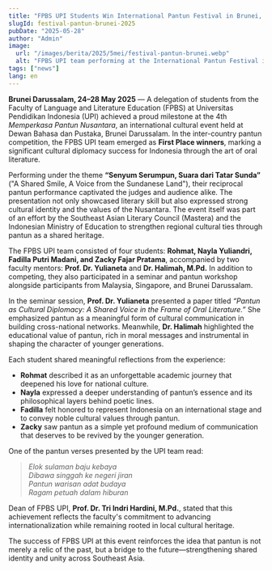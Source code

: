 ```yaml
---
title: "FPBS UPI Students Win International Pantun Festival in Brunei, Showcasing Indonesian Culture"
slugId: festival-pantun-brunei-2025
pubDate: "2025-05-28"
author: "Admin"
image:
  url: "/images/berita/2025/5mei/festival-pantun-brunei.webp"
  alt: "FPBS UPI team performing at the International Pantun Festival in Brunei"
tags: ["news"]
lang: en
---
```


**Brunei Darussalam, 24–28 May 2025** — A delegation of students from the Faculty of Language and Literature Education (FPBS) at Universitas Pendidikan Indonesia (UPI) achieved a proud milestone at the 4th *Memperkasa Pantun Nusantara*, an international cultural event held at Dewan Bahasa dan Pustaka, Brunei Darussalam. In the inter-country pantun competition, the FPBS UPI team emerged as **First Place winners**, marking a significant cultural diplomacy success for Indonesia through the art of oral literature.

Performing under the theme **“Senyum Serumpun, Suara dari Tatar Sunda”** ("A Shared Smile, A Voice from the Sundanese Land"), their reciprocal pantun performance captivated the judges and audience alike. The presentation not only showcased literary skill but also expressed strong cultural identity and the values of the Nusantara. The event itself was part of an effort by the Southeast Asian Literary Council (Mastera) and the Indonesian Ministry of Education to strengthen regional cultural ties through pantun as a shared heritage.

The FPBS UPI team consisted of four students: **Rohmat, Nayla Yuliandri, Fadilla Putri Madani, and Zacky Fajar Pratama**, accompanied by two faculty mentors: **Prof. Dr. Yulianeta** and **Dr. Halimah, M.Pd.** In addition to competing, they also participated in a seminar and pantun workshop alongside participants from Malaysia, Singapore, and Brunei Darussalam.

In the seminar session, **Prof. Dr. Yulianeta** presented a paper titled *“Pantun as Cultural Diplomacy: A Shared Voice in the Frame of Oral Literature.”* She emphasized pantun as a meaningful form of cultural communication in building cross-national networks. Meanwhile, **Dr. Halimah** highlighted the educational value of pantun, rich in moral messages and instrumental in shaping the character of younger generations.

Each student shared meaningful reflections from the experience:
- **Rohmat** described it as an unforgettable academic journey that deepened his love for national culture.  
- **Nayla** expressed a deeper understanding of pantun’s essence and its philosophical layers behind poetic lines.  
- **Fadilla** felt honored to represent Indonesia on an international stage and to convey noble cultural values through pantun.  
- **Zacky** saw pantun as a simple yet profound medium of communication that deserves to be revived by the younger generation.

One of the pantun verses presented by the UPI team read:

> *Elok sulaman baju kebaya*  
> *Dibawa singgah ke negeri jiran*  
> *Pantun warisan adat budaya*  
> *Ragam petuah dalam hiburan*  

Dean of FPBS UPI, **Prof. Dr. Tri Indri Hardini, M.Pd.**, stated that this achievement reflects the faculty's commitment to advancing internationalization while remaining rooted in local cultural heritage.

The success of FPBS UPI at this event reinforces the idea that pantun is not merely a relic of the past, but a bridge to the future—strengthening shared identity and unity across Southeast Asia.
